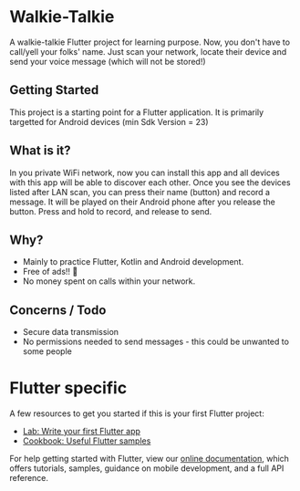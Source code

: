 # Walkie-Talkie

A walkie-talkie Flutter project for learning purpose. Now, you don't have to call/yell your folks' name. Just scan your network, locate their device and send your voice message (which will not be stored!)

## Getting Started

This project is a starting point for a Flutter application. It is primarily targetted for Android devices (min Sdk Version = 23)

## What is it?

In you private WiFi network, now you can install this app and all devices with this app will be able to discover each other. Once you see the devices listed after LAN scan, you can press their name (button) and record a message. It will be played on their Android phone after you release the button. Press and hold to record, and release to send.

## Why?

- Mainly to practice Flutter, Kotlin and Android development.
- Free of ads!! 🤩
- No money spent on calls within your network.

## Concerns / Todo
- Secure data transmission
- No permissions needed to send messages - this could be unwanted to some people

# Flutter specific
A few resources to get you started if this is your first Flutter project:

- [Lab: Write your first Flutter app](https://flutter.dev/docs/get-started/codelab)
- [Cookbook: Useful Flutter samples](https://flutter.dev/docs/cookbook)

For help getting started with Flutter, view our
[online documentation](https://flutter.dev/docs), which offers tutorials,
samples, guidance on mobile development, and a full API reference.
